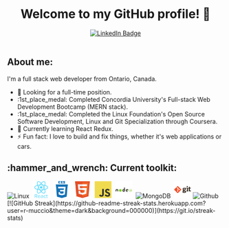 <div id="header" align="center">
<!--   <img src="https://res.cloudinary.com/carepackageconnect/image/upload/v1653963897/v0u5bwi7hwoptmuwhpdw.png" width="125"/> -->
  <h1>Welcome to my GitHub profile! 👋</h1>
  <div id="linked-in">
    <a href="https://www.linkedin.com/in/ross-muccio-735068240/">
      <img src="https://img.shields.io/badge/LinkedIn-blue?style=for-the-badge&logo=linkedin&logoColor=white" alt="LinkedIn Badge"/>
    </a>
  </div>
  <img src="https://komarev.com/ghpvc/?username=r-muccio&style=flat-square&color=blue" alt=""/> 
</div>

<div>
  <h2>About me:</h2>
  <p>I'm a full stack web developer from Ontario, Canada.</p>
  <ul>
    <li>🔭 Looking for a full-time position.</li>
    <li>:1st_place_medal: Completed Concordia University's Full-stack Web Development Bootcamp (MERN stack).</li>
    <li>:1st_place_medal: Completed the Linux Foundation's Open Source Software Development, Linux and Git Specialization through Coursera.</li>
    <li>🌱 Currently learning React Redux.</li>
    <li>⚡ Fun fact: I love to build and fix things, whether it's web applications or cars.</li>
  </ul>
 </div>
 
 <div id="languages">
  <h2>:hammer_and_wrench: Current toolkit:</h2>
   <img src="https://cdn.jsdelivr.net/gh/devicons/devicon/icons/linux/linux-original.svg" title="Linux" alt="Linux" width="40" height="40"/>&nbsp;
  <img src="https://github.com/devicons/devicon/blob/master/icons/react/react-original-wordmark.svg" title="React" alt="React" width="40" height="40"/>&nbsp;
<!--   <img src="https://github.com/devicons/devicon/blob/master/icons/redux/redux-original.svg" title="Redux" alt="Redux " width="40" height="40"/>&nbsp; -->
  <img src="https://github.com/devicons/devicon/blob/master/icons/css3/css3-plain-wordmark.svg"  title="CSS3" alt="CSS" width="40" height="40"/>&nbsp;
  <img src="https://github.com/devicons/devicon/blob/master/icons/html5/html5-original.svg" title="HTML5" alt="HTML" width="40" height="40"/>&nbsp;
  <img src="https://github.com/devicons/devicon/blob/master/icons/javascript/javascript-original.svg" title="JavaScript" alt="JavaScript" width="40"            height="40"/>&nbsp;
  <img src="https://github.com/devicons/devicon/blob/master/icons/nodejs/nodejs-original-wordmark.svg" title="NodeJS" alt="NodeJS" width="40"                    height="40"/>&nbsp;
   <img src="https://cdn.jsdelivr.net/gh/devicons/devicon/icons/mongodb/mongodb-plain-wordmark.svg" title="MongoDB" alt="MongoDB" width="40" height="40"/>&nbsp;
  <img src="https://github.com/devicons/devicon/blob/master/icons/git/git-original-wordmark.svg" title="Git" alt="Git" width="40" height="40"/>
   <img src="https://cdn.jsdelivr.net/gh/devicons/devicon/icons/github/github-original-wordmark.svg" title="Github" alt="Github" width="40" height="40"/>&nbsp;
</div>

<div id="stats">
</div>
  [![GitHub Streak](https://github-readme-streak-stats.herokuapp.com?user=r-muccio&theme=dark&background=000000)](https://git.io/streak-stats)


<!--
**r-muccio/r-muccio** is a ✨ _special_ ✨ repository because its `README.md` (this file) appears on your GitHub profile.

Here are some ideas to get you started:

- 🔭 I’m currently working on ...
- 🌱 I’m currently learning ...
- 👯 I’m looking to collaborate on ...
- 🤔 I’m looking for help with ...
- 💬 Ask me about ...
- 📫 How to reach me: ...
- 😄 Pronouns: ...
- ⚡ Fun fact: ...
-->
